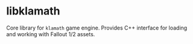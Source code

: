 # libklamath

Core library for `klamath` game engine. Provides C++ interface for
loading and working with Fallout 1/2 assets.
